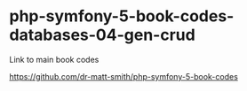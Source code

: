 # php-symfony-5-book-codes-databases-04-gen-crud



Link to main book codes

https://github.com/dr-matt-smith/php-symfony-5-book-codes

